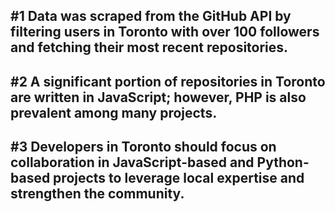 <h2>#1 Data was scraped from the GitHub API by filtering users in Toronto with over 100 followers and fetching their most recent repositories.</h2>

<h2>#2 A significant portion of repositories in Toronto are written in JavaScript; however, PHP is also prevalent among many projects.</h2>

<h2>#3  Developers in Toronto should focus on collaboration in JavaScript-based and Python-based projects to leverage local expertise and strengthen the community.</h2>
